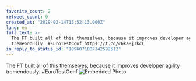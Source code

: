 ```yaml
---
favorite_count: 2
retweet_count: 0
created_at: "2019-02-14T15:52:13.000Z"
lang: en
full_text: >-
  The FT built all of this themselves, because it improves developer agility
  tremendously. #EuroTestConf https://t.co/c6kaBjIkcL
in_reply_to_status_id: "1096071007142592512"
---
```


The FT built all of this themselves, because it improves developer agility
tremendously. #EuroTestConf
![Embedded Photo](https://twitter-media-coderbyheart.s3.eu-north-1.amazonaws.com/1096074642735788032-DzYKEcNWwAApJeZ.jpg)
